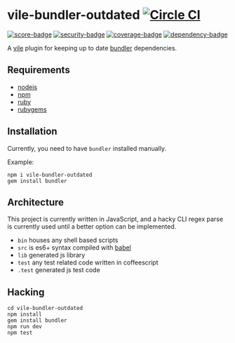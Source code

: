 # vile-bundler-outdated [![Circle CI](https://circleci.com/gh/forthright/vile-bundler-outdated.svg?style=shield&circle-token=c85edd896691e55d036186ac2231b8ab3d396947)](https://circleci.com/gh/forthright/vile-bundler-outdated)

[![score-badge](https://vile.io/api/v0/projects/vile-bundler-outdated/badges/score?token=USryyHar5xQs7cBjNUdZ)](https://vile.io/~brentlintner/vile-bundler-outdated) [![security-badge](https://vile.io/api/v0/projects/vile-bundler-outdated/badges/security?token=USryyHar5xQs7cBjNUdZ)](https://vile.io/~brentlintner/vile-bundler-outdated) [![coverage-badge](https://vile.io/api/v0/projects/vile-bundler-outdated/badges/coverage?token=USryyHar5xQs7cBjNUdZ)](https://vile.io/~brentlintner/vile-bundler-outdated) [![dependency-badge](https://vile.io/api/v0/projects/vile-bundler-outdated/badges/dependency?token=USryyHar5xQs7cBjNUdZ)](https://vile.io/~brentlintner/vile-bundler-outdated)

A [vile](https://vile.io) plugin for keeping up to date [bundler](https://github.com/bundler/bundler) dependencies.

## Requirements

- [nodejs](http://nodejs.org)
- [npm](http://npmjs.org)
- [ruby](http://nodejs.org)
- [rubygems](http://rubygems.org)

## Installation

Currently, you need to have `bundler` installed manually.

Example:

    npm i vile-bundler-outdated
    gem install bundler

## Architecture

This project is currently written in JavaScript,
and a hacky CLI regex parse is currently used until
a better option can be implemented.

- `bin` houses any shell based scripts
- `src` is es6+ syntax compiled with [babel](https://babeljs.io)
- `lib` generated js library
- `test` any test related code written in coffeescript
- `.test` generated js test code

## Hacking

    cd vile-bundler-outdated
    npm install
    gem install bundler
    npm run dev
    npm test
